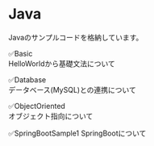 # Java

Javaのサンプルコードを格納しています。


✅Basic<br>
HelloWorldから基礎文法について

✅Database<br>
データベース(MySQL)との連携について

✅ObjectOriented<br>
オブジェクト指向について

✅SpringBootSample1
SpringBootについて


